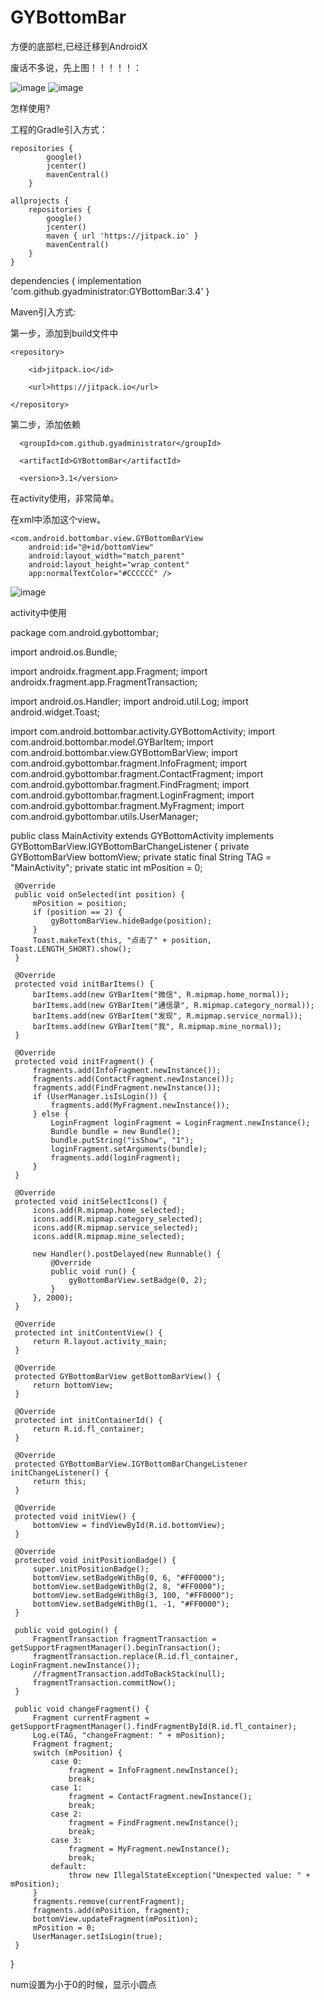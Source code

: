 # GYBottomBar
方便的底部栏,已经迁移到AndroidX

废话不多说，先上图！！！！！：

![image](https://github.com/gyadministrator/GYBottomBar/blob/master/images/20191010092358.png)
![image](https://github.com/gyadministrator/GYBottomBar/blob/master/images/20191010092419.png)

怎样使用?

工程的Gradle引入方式：

    repositories {
            google()
            jcenter()
            mavenCentral()
        }

    allprojects {
        repositories {
            google()
            jcenter()
            maven { url 'https://jitpack.io' }
            mavenCentral()
        }
    }

  dependencies {
		implementation 'com.github.gyadministrator:GYBottomBar:3.4'
	}
  
  Maven引入方式:

第一步，添加到build文件中


  <repositories>

	<repository>

	    <id>jitpack.io</id>

	    <url>https://jitpack.io</url>

    </repository>

  </repositories>



第二步，添加依赖


  <dependency>

	  <groupId>com.github.gyadministrator</groupId>

	  <artifactId>GYBottomBar</artifactId>

	  <version>3.1</version>

  </dependency>


在activity使用，非常简单。
  
在xml中添加这个view。
  
 <FrameLayout
        android:id="@+id/fl_container"
        android:layout_width="match_parent"
        android:layout_height="0dp"
        android:layout_weight="1" />

    <com.android.bottombar.view.GYBottomBarView
        android:id="@+id/bottomView"
        android:layout_width="match_parent"
        android:layout_height="wrap_content"
        app:normalTextColor="#CCCCCC" />

 ![image](https://github.com/gyadministrator/GYBottomBar/blob/master/images/20191010084610.png)

 activity中使用
  
 package com.android.gybottombar;

 import android.os.Bundle;

 import androidx.fragment.app.Fragment;
 import androidx.fragment.app.FragmentTransaction;

 import android.os.Handler;
 import android.util.Log;
 import android.widget.Toast;

 import com.android.bottombar.activity.GYBottomActivity;
 import com.android.bottombar.model.GYBarItem;
 import com.android.bottombar.view.GYBottomBarView;
 import com.android.gybottombar.fragment.InfoFragment;
 import com.android.gybottombar.fragment.ContactFragment;
 import com.android.gybottombar.fragment.FindFragment;
 import com.android.gybottombar.fragment.LoginFragment;
 import com.android.gybottombar.fragment.MyFragment;
 import com.android.gybottombar.utils.UserManager;

 public class MainActivity extends GYBottomActivity implements GYBottomBarView.IGYBottomBarChangeListener {
     private GYBottomBarView bottomView;
     private static final String TAG = "MainActivity";
     private static int mPosition = 0;

     @Override
     public void onSelected(int position) {
         mPosition = position;
         if (position == 2) {
             gyBottomBarView.hideBadge(position);
         }
         Toast.makeText(this, "点击了" + position, Toast.LENGTH_SHORT).show();
     }

     @Override
     protected void initBarItems() {
         barItems.add(new GYBarItem("微信", R.mipmap.home_normal));
         barItems.add(new GYBarItem("通信录", R.mipmap.category_normal));
         barItems.add(new GYBarItem("发现", R.mipmap.service_normal));
         barItems.add(new GYBarItem("我", R.mipmap.mine_normal));
     }

     @Override
     protected void initFragment() {
         fragments.add(InfoFragment.newInstance());
         fragments.add(ContactFragment.newInstance());
         fragments.add(FindFragment.newInstance());
         if (UserManager.isIsLogin()) {
             fragments.add(MyFragment.newInstance());
         } else {
             LoginFragment loginFragment = LoginFragment.newInstance();
             Bundle bundle = new Bundle();
             bundle.putString("isShow", "1");
             loginFragment.setArguments(bundle);
             fragments.add(loginFragment);
         }
     }

     @Override
     protected void initSelectIcons() {
         icons.add(R.mipmap.home_selected);
         icons.add(R.mipmap.category_selected);
         icons.add(R.mipmap.service_selected);
         icons.add(R.mipmap.mine_selected);

         new Handler().postDelayed(new Runnable() {
             @Override
             public void run() {
                 gyBottomBarView.setBadge(0, 2);
             }
         }, 2000);
     }

     @Override
     protected int initContentView() {
         return R.layout.activity_main;
     }

     @Override
     protected GYBottomBarView getBottomBarView() {
         return bottomView;
     }

     @Override
     protected int initContainerId() {
         return R.id.fl_container;
     }

     @Override
     protected GYBottomBarView.IGYBottomBarChangeListener initChangeListener() {
         return this;
     }

     @Override
     protected void initView() {
         bottomView = findViewById(R.id.bottomView);
     }

     @Override
     protected void initPositionBadge() {
         super.initPositionBadge();
         bottomView.setBadgeWithBg(0, 6, "#FF0000");
         bottomView.setBadgeWithBg(2, 8, "#FF0000");
         bottomView.setBadgeWithBg(3, 100, "#FF0000");
         bottomView.setBadgeWithBg(1, -1, "#FF0000");
     }

     public void goLogin() {
         FragmentTransaction fragmentTransaction = getSupportFragmentManager().beginTransaction();
         fragmentTransaction.replace(R.id.fl_container, LoginFragment.newInstance());
         //fragmentTransaction.addToBackStack(null);
         fragmentTransaction.commitNow();
     }

     public void changeFragment() {
         Fragment currentFragment = getSupportFragmentManager().findFragmentById(R.id.fl_container);
         Log.e(TAG, "changeFragment: " + mPosition);
         Fragment fragment;
         switch (mPosition) {
             case 0:
                 fragment = InfoFragment.newInstance();
                 break;
             case 1:
                 fragment = ContactFragment.newInstance();
                 break;
             case 2:
                 fragment = FindFragment.newInstance();
                 break;
             case 3:
                 fragment = MyFragment.newInstance();
                 break;
             default:
                 throw new IllegalStateException("Unexpected value: " + mPosition);
         }
         fragments.remove(currentFragment);
         fragments.add(mPosition, fragment);
         bottomView.updateFragment(mPosition);
         mPosition = 0;
         UserManager.setIsLogin(true);
     }
 }

 num设置为小于0的时候，显示小圆点



